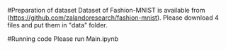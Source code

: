 #Preparation of dataset
Dataset of Fashion-MNIST is available from (https://github.com/zalandoresearch/fashion-mnist).
Please download 4 files and put them in "data" folder.

#Running code
Please run Main.ipynb
